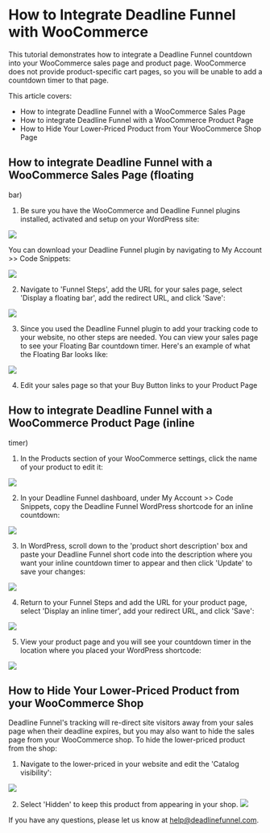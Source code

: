 # How to Integrate Deadline Funnel with WooCommerce

This tutorial demonstrates how to integrate a Deadline Funnel countdown into your WooCommerce sales page and product page. WooCommerce does not provide product-specific cart pages, so you will be unable to add a countdown timer to that page.

This article covers:

* How to integrate Deadline Funnel with a WooCommerce Sales Page
* How to integrate Deadline Funnel with a WooCommerce Product Page
* How to Hide Your Lower-Priced Product from Your WooCommerce Shop Page

## How to integrate Deadline Funnel with a WooCommerce Sales Page \(floating

bar\)

1. Be sure you have the WooCommerce and Deadline Funnel plugins installed, activated and setup on your WordPress site:

![](https://d33v4339jhl8k0.cloudfront.net/docs/assets/53974d6ce4b0c76107b109d1/images/5a7c7f5f0428634376cff300/file-0IDBOeoKw5.png)

You can download your Deadline Funnel plugin by navigating to My Account &gt;&gt; Code Snippets:

![](https://d33v4339jhl8k0.cloudfront.net/docs/assets/53974d6ce4b0c76107b109d1/images/5a7c7fc80428634376cff307/file-7BcF9bqhlS.png)

2. Navigate to 'Funnel Steps', add the URL for your sales page, select 'Display a floating bar', add the redirect URL, and click 'Save':

![](https://d33v4339jhl8k0.cloudfront.net/docs/assets/53974d6ce4b0c76107b109d1/images/5c783c362c7d3a0cb932155e/file-%20JDPyIgnWsG.png)

3. Since you used the Deadline Funnel plugin to add your tracking code to your website, no other steps are needed. You can view your sales page to see your Floating Bar countdown timer. Here's an example of what the Floating Bar looks like:

![](https://d33v4339jhl8k0.cloudfront.net/docs/assets/53974d6ce4b0c76107b109d1/images/5c65c0a12c7d3a66e32e783a/file-r2622Bfum3.png)

4. Edit your sales page so that your Buy Button links to your Product Page

## How to integrate Deadline Funnel with a WooCommerce Product Page \(inline

timer\)

1. In the Products section of your WooCommerce settings, click the name of your product to edit it:

![](https://d33v4339jhl8k0.cloudfront.net/docs/assets/53974d6ce4b0c76107b109d1/images/592604300428634b4a336de3/file-%20vksAzF1S1k.png)

2. In your Deadline Funnel dashboard, under My Account &gt;&gt; Code Snippets, copy the Deadline Funnel WordPress shortcode for an inline countdown:

![](https://d33v4339jhl8k0.cloudfront.net/docs/assets/53974d6ce4b0c76107b109d1/images/5a7c82fd2c7d3a4a4198f1f1/file-%20doRjyQeo4W.png)

3. In WordPress, scroll down to the 'product short description' box and paste your Deadline Funnel short code into the description where you want your inline countdown timer to appear and then click 'Update' to save your changes:

![](https://d33v4339jhl8k0.cloudfront.net/docs/assets/53974d6ce4b0c76107b109d1/images/592605042c7d3a074e8acd72/file-%20Roytp6cYmo.png)

4. Return to your Funnel Steps and add the URL for your product page, select 'Display an inline timer', add your redirect URL, and click 'Save':

![](https://d33v4339jhl8k0.cloudfront.net/docs/assets/53974d6ce4b0c76107b109d1/images/5c783cd22c7d3a0cb9321570/file-%20hMgAYWDhqC.png)

5. View your product page and you will see your countdown timer in the location where you placed your WordPress shortcode:

![](https://d33v4339jhl8k0.cloudfront.net/docs/assets/53974d6ce4b0c76107b109d1/images/592605e60428634b4a336de6/file-A9clNVc4pP.png)

## How to Hide Your Lower-Priced Product from your WooCommerce Shop

Deadline Funnel's tracking will re-direct site visitors away from your sales page when their deadline expires, but you may also want to hide the sales page from your WooCommerce shop. To hide the lower-priced product from the shop:

1. Navigate to the lower-priced in your website and edit the 'Catalog visibility':

![](https://d33v4339jhl8k0.cloudfront.net/docs/assets/53974d6ce4b0c76107b109d1/images/5a29a9780428631b6b6dc05e/file-%20UkIFxN474r.png)

2. Select 'Hidden' to keep this product from appearing in your shop. ![](https://d33v4339jhl8k0.cloudfront.net/docs/assets/53974d6ce4b0c76107b109d1/images/5a29a9b80428631b6b6dc05f/file-%20dOPWBEmd3L.png)

If you have any questions, please let us know at [help@deadlinefunnel.com](mailto:mailto:help@deadlinefunnel.com).

